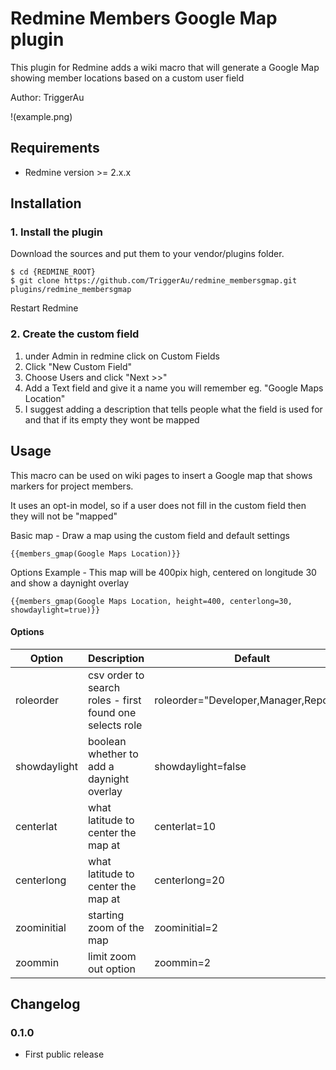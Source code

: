 Redmine Members Google Map plugin
================================= 

This plugin for Redmine adds a wiki macro that will generate a Google Map showing member locations based on a custom user field

Author: TriggerAu

!(example.png)

## Requirements

* Redmine version >= 2.x.x

## Installation

### 1. Install the plugin

Download the sources and put them to your vendor/plugins folder.

    $ cd {REDMINE_ROOT}
    $ git clone https://github.com/TriggerAu/redmine_membersgmap.git plugins/redmine_membersgmap

Restart Redmine

### 2. Create the custom field

1. under Admin in redmine click on Custom Fields
2. Click "New Custom Field"
3. Choose Users and click "Next >>"
4. Add a Text field and give it a name you will remember eg. "Google Maps Location"
5. I suggest adding a description that tells people what the field is used for and that if its empty they wont be mapped

## Usage

This macro can be used on wiki pages to insert a Google map that shows markers for project members.

It uses an opt-in model, so if a user does not fill in the custom field then they will not be "mapped"

Basic map - Draw a map using the custom field and default settings 
```
{{members_gmap(Google Maps Location)}}
```

Options Example - This map will be 400pix high, centered on longitude 30 and show a daynight overlay
```
{{members_gmap(Google Maps Location, height=400, centerlong=30, showdaylight=true)}}
```

#### Options

|Option|Description|Default|
|--- | --- | ---|
|roleorder|csv order to search roles - first found one selects role|roleorder="Developer,Manager,Reporter"|
|showdaylight|boolean whether to add a daynight overlay|showdaylight=false| 
|centerlat|what latitude to center the map at|centerlat=10|
|centerlong|what latitude to center the map at|centerlong=20|
|zoominitial|starting zoom of the map|zoominitial=2|
|zoommin|limit zoom out option|zoommin=2|

## Changelog

### 0.1.0

- First public release

